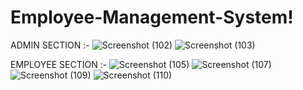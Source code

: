 # Employee-Management-System!
ADMIN SECTION :-
![Screenshot (102)](https://github.com/user-attachments/assets/3c2bd061-9105-4de7-88b6-99e878d5f2da)
![Screenshot (103)](https://github.com/user-attachments/assets/1b5668cd-224b-4dc3-960b-5429dc953aa2)

EMPLOYEE SECTION :-
![Screenshot (105)](https://github.com/user-attachments/assets/2e183110-b05d-442e-9dca-f42685999a64)
![Screenshot (107)](https://github.com/user-attachments/assets/69a3c7ac-4dd1-43d8-8706-63780b4a16d1)
![Screenshot (109)](https://github.com/user-attachments/assets/78d4e9b5-31bf-4097-b48a-9cf7198e7558)
![Screenshot (110)](https://github.com/user-attachments/assets/37946360-febc-4716-99be-24ec52583c5d)

